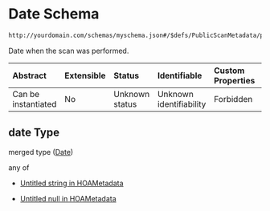 # Date Schema

```txt
http://yourdomain.com/schemas/myschema.json#/$defs/PublicScanMetadata/properties/date
```

Date when the scan was performed.

| Abstract            | Extensible | Status         | Identifiable            | Custom Properties | Additional Properties | Access Restrictions | Defined In                                                                   |
| :------------------ | :--------- | :------------- | :---------------------- | :---------------- | :-------------------- | :------------------ | :--------------------------------------------------------------------------- |
| Can be instantiated | No         | Unknown status | Unknown identifiability | Forbidden         | Allowed               | none                | [metadata-schema.json\*](../out/metadata-schema.json "open original schema") |

## date Type

merged type ([Date](metadata-schema-defs-publicscanmetadata-properties-date.md))

any of

* [Untitled string in HOAMetadata](metadata-schema-defs-publicscanmetadata-properties-date-anyof-0.md "check type definition")

* [Untitled null in HOAMetadata](metadata-schema-defs-publicscanmetadata-properties-date-anyof-1.md "check type definition")
